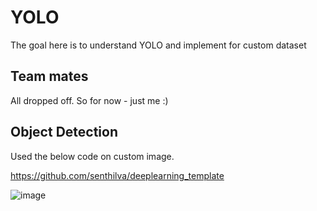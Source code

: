 # YOLO

The goal here is to understand YOLO and implement for custom dataset

## Team mates

All dropped off. So for now - just me :)

## Object Detection

Used the below code on custom image.

https://github.com/senthilva/deeplearning_template

![image](https://user-images.githubusercontent.com/8141261/127738702-dea63993-9a1f-4ba8-8b80-7893609b8b7d.png)

